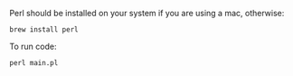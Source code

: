 Perl should be installed on your system if you are using a mac, otherwise:
```
brew install perl
```

To run code:
```
perl main.pl
```